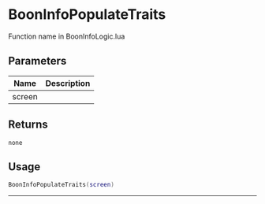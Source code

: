 # BoonInfoPopulateTraits

Function name in BoonInfoLogic.lua

## Parameters

| Name   | Description |
| ------ | ----------- |
| screen |             |

## Returns

`none`

## Usage

```lua
BoonInfoPopulateTraits(screen)
```

---
